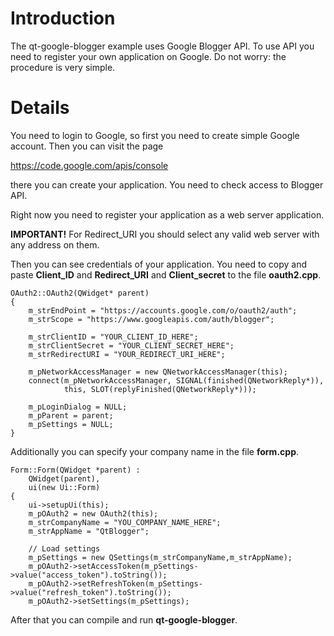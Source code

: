 # Introduction #

The qt-google-blogger example uses Google Blogger API. To use API you need to register your own application on Google. Do not worry: the procedure is very simple.


# Details #

You need to login to Google, so first you need to create simple Google account. Then you can visit the page

https://code.google.com/apis/console

there you can create your application. You need to check access to Blogger API.

Right now you need to register your application as a web server application.

**IMPORTANT!** For Redirect\_URI you should select any valid web server with any address on them.

Then  you can see credentials of your application. You need to copy and paste **Client\_ID** and **Redirect\_URI** and **Client\_secret** to the file **oauth2.cpp**.
```
OAuth2::OAuth2(QWidget* parent)
{
    m_strEndPoint = "https://accounts.google.com/o/oauth2/auth";
    m_strScope = "https://www.googleapis.com/auth/blogger";

    m_strClientID = "YOUR_CLIENT_ID_HERE";
    m_strClientSecret = "YOUR_CLIENT_SECRET_HERE";
    m_strRedirectURI = "YOUR_REDIRECT_URI_HERE";

    m_pNetworkAccessManager = new QNetworkAccessManager(this);
    connect(m_pNetworkAccessManager, SIGNAL(finished(QNetworkReply*)),
            this, SLOT(replyFinished(QNetworkReply*)));

    m_pLoginDialog = NULL;
    m_pParent = parent;
    m_pSettings = NULL;
}
```

Additionally you can specify your company name in the file **form.cpp**.
```
Form::Form(QWidget *parent) :
    QWidget(parent),
    ui(new Ui::Form)
{
    ui->setupUi(this);
    m_pOAuth2 = new OAuth2(this);
    m_strCompanyName = "YOU_COMPANY_NAME_HERE";
    m_strAppName = "QtBlogger";

    // Load settings
    m_pSettings = new QSettings(m_strCompanyName,m_strAppName);
    m_pOAuth2->setAccessToken(m_pSettings->value("access_token").toString());
    m_pOAuth2->setRefreshToken(m_pSettings->value("refresh_token").toString());
    m_pOAuth2->setSettings(m_pSettings);
```

After that you can compile and run **qt-google-blogger**.